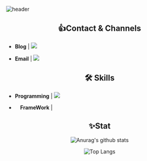 ![header](https://capsule-render.vercel.app/api?type=Waving&color=A6B8C4&height=300&section=header&text=Hansu%20Kim&fontSize=90&animation=blinking&fontColor=E9EDF1)

## <div align=center> :+1:Contact & Channels </div>

<div align=left>

* **Blog** | <a href="https://www.notion.so/s-Development-Notes-27c5c3e718784987b554aecef5186fbc" target="_blank"><img src="https://img.shields.io/badge/한수's Development Notes-000000?style=flat-square&logo=Notion&logoColor=white"/></a>

* **Email** | <img src="https://img.shields.io/badge/shn813@naver.com-03C75A?style=flat-square&logo=Naver&logoColor=white"/></a>

</div>


## <div align=center> :hammer_and_wrench: Skills </div>

* **Programming** |  <img src="https://img.shields.io/badge/JAVA-007396?style=flat-square&logo=OpenJDK&logoColor=white"/></a> 

*  **FrameWork** |

## <div align=center> ✨Stat </div>

<div align=center>

![Anurag's github stats](https://github-readme-stats.vercel.app/api?username=Hansu813&show_icons=true&theme=nord)

![Top Langs](https://github-readme-stats.vercel.app/api/top-langs/?username=Hansu813&layout=compact&theme=nord)

</div>
